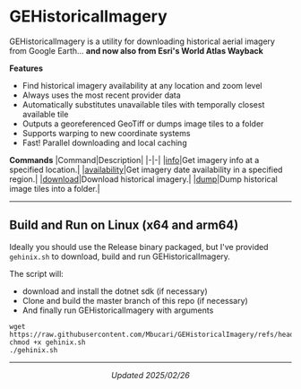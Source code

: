 # GEHistoricalImagery
GEHistoricalImagery is a utility for downloading historical aerial imagery from Google Earth...
**and now also from Esri's World Atlas Wayback**

**Features**
- Find historical imagery availability at any location and zoom level
- Always uses the most recent provider data
- Automatically substitutes unavailable tiles with temporally closest available tile
- Outputs a georeferenced GeoTiff or dumps image tiles to a folder
- Supports warping to new coordinate systems
- Fast! Parallel downloading and local caching

**Commands**
|Command|Description|
|-|-|
|[info](https://github.com/Mbucari/GEHistoricalImagery/blob/master/docs/info.md)|Get imagery info at a specified location.|
|[availability](https://github.com/Mbucari/GEHistoricalImagery/blob/master/docs/availability.md)|Get imagery date availability in a specified region.|
|[download](https://github.com/Mbucari/GEHistoricalImagery/blob/master/docs/download.md)|Download historical imagery.|
|[dump](https://github.com/Mbucari/GEHistoricalImagery/blob/master/docs/dump.md)|Dump historical image tiles into a folder.|

************************
## Build and Run on Linux (x64 and arm64)

Ideally you should use the Release binary packaged, but I've provided `gehinix.sh` to download, build and run GEHistoricalImagery.

The script will:
- download and install the dotnet sdk (if necessary)
- Clone and build the master branch of this repo (if necessary)
- And finally run GEHistoricalImagery with arguments

```console
wget https://raw.githubusercontent.com/Mbucari/GEHistoricalImagery/refs/heads/master/gehinix.sh
chmod +x gehinix.sh
./gehinix.sh
```

************************
<p align="center"><i>Updated 2025/02/26</i></p>

